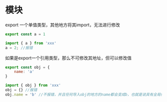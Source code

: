 # 模块

export 一个单值类型，其他地方将其import，无法进行修改
```js
export const a = 1

import { a } from 'xxx'
a = 2; //报错
```

如果是export一个引用类型，那么不可修改其地址，但可以修改值
```js
export const obj = {
    name: 'a'
}

import { obj } from 'xxx'
obj = {} //报错
obj.name = 'b' //不报错，并且任何导入obj的地方的name都会变成b，也就是说具有全局性
```